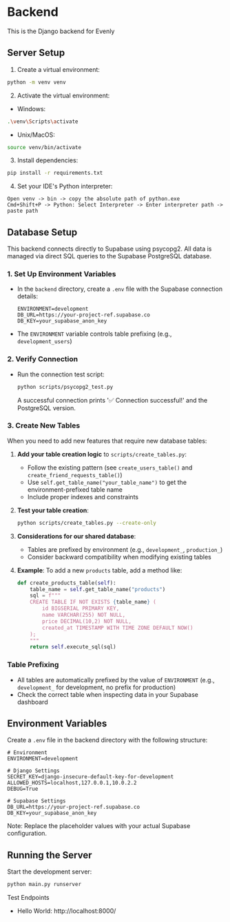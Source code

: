 # Backend

This is the Django backend for Evenly

## Server Setup

1. Create a virtual environment:

```bash
python -m venv venv
```

2. Activate the virtual environment:

- Windows:

```bash
.\venv\Scripts\activate
```

- Unix/MacOS:

```bash
source venv/bin/activate
```

3. Install dependencies:

```bash
pip install -r requirements.txt
```

4. Set your IDE's Python interpreter:

```
Open venv -> bin -> copy the absolute path of python.exe
Cmd+Shift+P -> Python: Select Interpreter -> Enter interpreter path -> paste path
```

## Database Setup

This backend connects directly to Supabase using psycopg2. All data is managed via direct SQL queries to the Supabase PostgreSQL database.

### 1. Set Up Environment Variables

- In the `backend` directory, create a `.env` file with the Supabase connection details:
  ```env
  ENVIRONMENT=development
  DB_URL=https://your-project-ref.supabase.co
  DB_KEY=your_supabase_anon_key
  ```
- The `ENVIRONMENT` variable controls table prefixing (e.g., `development_users`)

### 2. Verify Connection

- Run the connection test script:
  ```bash
  python scripts/psycopg2_test.py
  ```
  A successful connection prints '✅ Connection successful!' and the PostgreSQL version.

### 3. Create New Tables

When you need to add new features that require new database tables:

1. **Add your table creation logic** to `scripts/create_tables.py`:

   - Follow the existing pattern (see `create_users_table()` and `create_friend_requests_table()`)
   - Use `self.get_table_name("your_table_name")` to get the environment-prefixed table name
   - Include proper indexes and constraints

2. **Test your table creation**:

   ```bash
   python scripts/create_tables.py --create-only
   ```

3. **Considerations for our shared database**:

   - Tables are prefixed by environment (e.g., `development_`, `production_`)
   - Consider backward compatibility when modifying existing tables

4. **Example**: To add a new `products` table, add a method like:
   ```python
   def create_products_table(self):
       table_name = self.get_table_name("products")
       sql = f"""
       CREATE TABLE IF NOT EXISTS {table_name} (
           id BIGSERIAL PRIMARY KEY,
           name VARCHAR(255) NOT NULL,
           price DECIMAL(10,2) NOT NULL,
           created_at TIMESTAMP WITH TIME ZONE DEFAULT NOW()
       );
       """
       return self.execute_sql(sql)
   ```

### Table Prefixing

- All tables are automatically prefixed by the value of `ENVIRONMENT` (e.g., `development_` for development, no prefix for production)
- Check the correct table when inspecting data in your Supabase dashboard

## Environment Variables

Create a `.env` file in the backend directory with the following structure:

```env
# Environment
ENVIRONMENT=development

# Django Settings
SECRET_KEY=django-insecure-default-key-for-development
ALLOWED_HOSTS=localhost,127.0.0.1,10.0.2.2
DEBUG=True

# Supabase Settings
DB_URL=https://your-project-ref.supabase.co
DB_KEY=your_supabase_anon_key
```

Note: Replace the placeholder values with your actual Supabase configuration.

## Running the Server

Start the development server:

```bash
python main.py runserver
```

Test Endpoints

- Hello World: http://localhost:8000/

